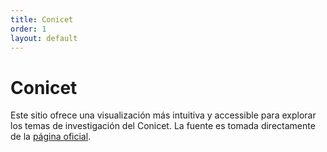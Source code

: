 ```yaml
---
title: Conicet
order: 1
layout: default
---
```


# Conicet

Este sitio ofrece una visualización más intuitiva y accessible para explorar 
los temas de investigación del Conicet. La fuente es tomada directamente de 
la [página oficial](https://ri.conicet.gov.ar/subject/).
